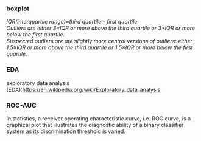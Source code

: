 ### boxplot  
*IQR(interquartile range)=third quartile - first quartile*  
_Outliers are either 3×IQR or more above the third quartile or 3×IQR or more below the first quartile._  
_Suspected outliers are are slightly more central versions of outliers: either 1.5×IQR or more above the third quartile or 1.5×IQR or more below the first quartile._

### EDA  
exploratory data analysis (EDA):https://en.wikipedia.org/wiki/Exploratory_data_analysis   

### ROC-AUC  
In statistics, a receiver operating characteristic curve, i.e. ROC curve, is a graphical plot that illustrates the diagnostic ability of a binary classifier system as its discrimination threshold is varied.  
